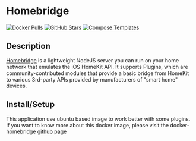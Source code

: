 # Homebridge

[![Docker Pulls](https://img.shields.io/docker/pulls/oznu/homebridge?style=flat-square&color=607D8B&label=docker%20pulls&logo=docker)](https://hub.docker.com/r/oznu/homebridge)
[![GitHub Stars](https://img.shields.io/github/stars/oznu/docker-homebridge?style=flat-square&color=607D8B&label=github%20stars&logo=github)](https://github.com/oznu/docker-homebridge)
[![Compose Templates](https://img.shields.io/static/v1?style=flat-square&color=607D8B&label=compose&message=templates)](https://github.com/GhostWriters/DockSTARTer/tree/master/compose/.apps/homebridge)

## Description

[Homebridge](https://github.com/oznu/homebridge) 
is a lightweight NodeJS server you can run on your home network that emulates the iOS HomeKit API. 
It supports Plugins, which are community-contributed modules that provide a basic bridge from HomeKit 
to various 3rd-party APIs provided by manufacturers of "smart home" devices.

## Install/Setup

This application use ubuntu based image to work better with some plugins.
If you want to know more about this docker image, please visit the docker-homebridge
[github page](https://github.com/oznu/docker-homebridge)
